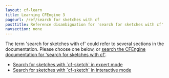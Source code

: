 ```yaml
---
layout: cf-learn
title: Learning CFEngine 3
pageurl: /ref/search for sketches with cf
posttitle: Reference disambiguation for 'search for sketches with cf'
navsection: none
---
```


The term 'search for sketches with cf' could refer to several sections in the documentation. Please choose one below, or
[search the CFEngine documentation for 'search for sketches with cf'](http://cfengine.com/docs/latest/search.html?q=search+for+sketches+with+cf).

- [Search for sketches with \`cf-sketch\` in expert mode](http://cfengine.com/docs/latest/guide-design-center-configure-sketches-community-design-center-advanced.html#search-for-sketches-with-cf-sketch-in-expert-mode)
- [Search for sketches with \`cf-sketch\` in interactive mode](http://cfengine.com/docs/latest/guide-design-center-configure-sketches-community-design-center-advanced.html#search-for-sketches-with-cf-sketch-in-interactive-mode)
